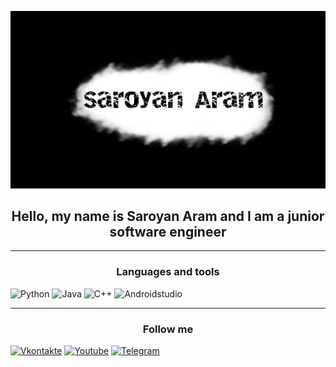 [![Header](https://github.com/SaroyanAram/SaroyanAram/blob/main/assets/header.png)](https://vk.com/hachu_fistashek)

## <center>Hello, my name is Saroyan Aram and I am a junior software engineer</center>
___
### <center>Languages and tools</center>

![Python](https://img.shields.io/badge/-Python-88F309?style=for-the-badge&logo=python)
![Java](https://img.shields.io/badge/-Java-CE7F19?style=for-the-badge&logo=android)
![C++](https://img.shields.io/badge/-C%2b%2b-6092C7?style=for-the-badge&logo=C%2b%2b)
![Androidstudio](https://img.shields.io/badge/-Androidstudio-4AD588?style=for-the-badge&logo=androidstudio&logoColor=blue)
___
### <center>Follow me</center>
[![Vkontakte](https://img.shields.io/badge/-Vkontakte-0077FF?style=for-the-badge&logo=VK)](https://vk.com/hachu_fistashek)
[![Youtube](https://img.shields.io/badge/-Youtube-CF0E0F?style=for-the-badge&logo=youtube)](https://www.youtube.com/@aram_saroyan)
[![Telegram](https://img.shields.io/badge/-Telegram-aaddff?style=for-the-badge&logo=telegram)](https://t.me/aram_saroyan)
